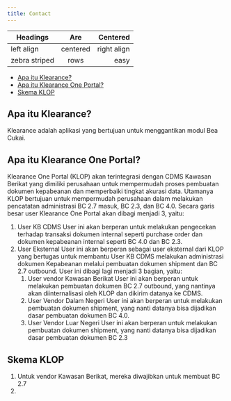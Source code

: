 ```yaml
---
title: Contact
---
```



| Headings      |   Are    |    Centered |
| ------------- | :------: | ----------: |
| left align    | centered | right align |
| zebra striped |   rows   |        easy |

- [Apa itu Klearance?](#apa-itu-klearance)
- [Apa itu Klearance One Portal?](#apa-itu-klearance-one-portal)
- [Skema KLOP](#skema-klop)

## Apa itu Klearance?
Klearance adalah aplikasi yang bertujuan untuk menggantikan modul Bea Cukai. 

## Apa itu Klearance One Portal?
Klearance One Portal (KLOP) akan terintegrasi dengan CDMS Kawasan Berikat yang dimiliki perusahaan untuk mempermudah proses pembuatan dokumen kepabeanan dan memperbaiki tingkat akurasi data.
Utamanya KLOP bertujuan untuk mempermudah perusahaan dalam melakukan pencatatan administrasi BC 2.7 masuk, BC 2.3, dan BC 4.0. Secara garis besar user Klearance One Portal akan dibagi menjadi 3, yaitu:
1. User KB CDMS
User ini akan berperan untuk melakukan pengecekan terhadap transaksi dokumen internal seperti purchase order dan dokumen kepabeanan internal seperti BC 4.0 dan BC 2.3.
2. User Eksternal 
User ini akan berperan sebagai user eksternal dari KLOP yang bertugas untuk membantu User KB CDMS melakukan administrasi dokumen Kepabeanan melalui pembuatan dokumen shipment dan BC 2.7 outbound. User ini dibagi lagi menjadi 3 bagian, yaitu:
    1. User vendor Kawasan Berikat
    User ini akan berperan untuk melakukan pembuatan dokumen BC 2.7 outbound, yang nantinya akan diinternalisasi oleh KLOP dan dikirim datanya ke CDMS.
    2. User Vendor Dalam Negeri
    User ini akan berperan untuk melakukan pembuatan dokumen shipment, yang nanti datanya bisa dijadikan dasar pembuatan dokumen BC 4.0.
    3. User Vendor Luar Negeri
    User ini akan berperan untuk melakukan pembuatan dokumen shipment, yang nanti datanya bisa dijadikan dasar pembuatan dokumen BC 2.3


## Skema KLOP


1. Untuk vendor Kawasan Berikat, mereka diwajibkan untuk membuat BC 2.7
2. 